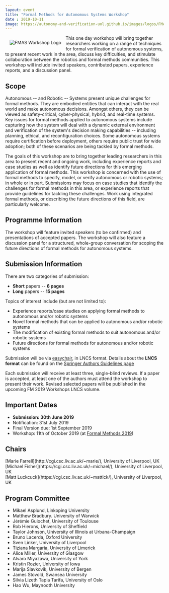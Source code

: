 ```yaml
---
layout: event
title: "Formal Methods for Autonomous Systems Workshop"
date : 2019-10-11
image: https://autonomy-and-verification-uol.github.io/images/logos/FMAS-Logo.png
---
```



 <img alt="FMAS Workshop Logo" style="float: left; margin: 1em" src="{{site.images}}logos/FMAS-Logo.png">


This one day workshop will bring together researchers working on a range of techniques for formal verification of autonomous systems, 
to present recent work in the area, discuss key difficulties, and stimulate collaboration between the robotics and formal methods 
communities. This workshop will include invited speakers, contributed papers, experience reports, and a discussion panel.


## Scope

Autonomous -- and Robotic -- Systems present unique challenges for formal methods. They are embodied entities that can interact with 
the real world and make autonomous decisions. Amongst others, they can be viewed as safety-critical, cyber-physical, hybrid, and real-time systems. 
Key issues for formal methods applied to autonomous systems include capturing how the system will deal with a dynamic external environment 
and verification of the system's decision making capabilities -- including planning, ethical, and reconfiguration choices. Some autonomous 
systems require certification before deployment, others require public trust for wide adoption; both of these scenarios are being tackled 
by formal methods. 

The goals of this workshop are to bring together leading researchers in this area to present recent and ongoing work, including
experience reports and case studies as well as identify future directions for this emerging application of formal methods. 
This workshop is concerned with the use of formal methods to specify, model, or verify autonomous or robotic systems; in whole or in part. 
Submissions may focus on case studies that identify the challenges for formal methods in this area, or experience reports that provide guidelines
for tackling these challenges. Work using integrated formal methods, or describing the future directions of this field, are particularly welcome.

## Programme Information

The workshop will feature invited speakers (to be confirmed) and presentations of accepted papers. The workshop will also feature a discussion panel for a structured, whole-group conversation for scoping the future directions of formal methods for autonomous systems. 

## Submission Information

There are two categories of submission:

* **Short** papers -- **6 pages**
* **Long** papers -- **15 pages**

Topics of interest include (but are not limited to):

* Experience reports/case studies on applying formal methods to autonomous and/or robotic systems
* Novel formal methods that can be applied to autonomous and/or robotic systems
* The modification of existing formal methods to suit autonomous and/or robotic systems
* Future directions for formal methods for autonomous and/or robotic systems

Submission will be via [easychair](https://easychair.org/conferences/?conf=fmas2019), in LNCS format.
Details about the **LNCS format** can be found on the [Springer Authors Guidelines page](https://www.springer.com/gp/computer-science/lncs/conference-proceedings-guidelines)

Each submission will receive at least three, single-blind reviews. If a paper is accepted, at least one of the authors must attend the workshop to
present their work. Revised selected papers will be published in the upcoming FM 2019 Workshops LNCS volume.

## Important Dates

* **Submission: 30th June  2019**
* Notification: 31st July 2019
* Final Version due: 1st September 2019
* Workshop: 11th of October 2019 (at [Formal Methods 2019](http://formalmethods2019.inesctec.pt/))

## Chairs

<article class="row">
  <section class="columns large-4" markdown="1">
 [Marie Farrell](http://cgi.csc.liv.ac.uk/~marie/), University of Liverpool, UK
</section>
  <section class="columns large-4" markdown="1">
  [Michael Fisher](https://cgi.csc.liv.ac.uk/~michael/), University of Liverpool, UK
</section>
  <section class="columns large-4" markdown="1">
  [Matt Luckcuck](https://cgi.csc.liv.ac.uk/~mattlck/), University of Liverpool, UK
</section>
</article>

## Program Committee

* Mikael Asplund, Linkoping University 
* Matthew Bradbury. University of Warwick
* Jérémie Guiochet, University of Toulouse
* Rob Hierons, University of Sheffield
* Taylor Johnson, University of Illinois at Urbana-Champaign
* Bruno Lacerda, Oxford University
* Sven Linker, University of Liverpool
* Tiziana Margaria, University of Limerick
* Alice Miller, University of Glasgow
* Alvaro Miyazawa, University of York
* Kristin Rozier, University of Iowa
* Marija Slavkovik, University of Bergen
* James Stovold, Swansea University
* Silvia Lizeth Tapia Tarifa, University of Oslo
* Hao Wu, Maynooth University

